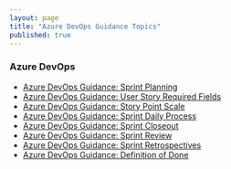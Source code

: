 ```yaml
---
layout: page
title: "Azure DevOps Guidance Topics"
published: true
---
```


### Azure DevOps

- [Azure DevOps Guidance: Sprint Planning](./AzDO.Guidelines.SprintPlanning.html)
- [Azure DevOps Guidance: User Story Required Fields](./AzDO.Guidelines.UserStory.ReqFields.html)
- [Azure DevOps Guidance: Story Point Scale](./AzDO.Guidelines.StoryPoints.html)
- [Azure DevOps Guidance: Sprint Daily Process](./AzDO.Guidelines.SprintDailyProcess.html)
- [Azure DevOps Guidance: Sprint Closeout](./AzDO.Guidelines.SprintCloseout.html)
- [Azure DevOps Guidance: Sprint Review](./AzDO.Guidelines.SprintReview.html)
- [Azure DevOps Guidance: Sprint Retrospectives](./AzDO.Guidelines.SprintRetrospectives.html)
- [Azure DevOps Guidance: Definition of Done](./AzDO.Guidelines.DefinitionDone.html)
<!-- [Azure DevOps Guidance: Scheduling Time Off](./AzDO.Guidelines.SchedulingOOF.html)-->
<!-- [Azure DevOps Guidance: Setup Requirements](./AzDO.SetupRequirements.html)-->
<!-- [Azure DevOps Guidance: Process Best Practices](./AzDO.Guidelines.ProcessBestPractices.html)-->
